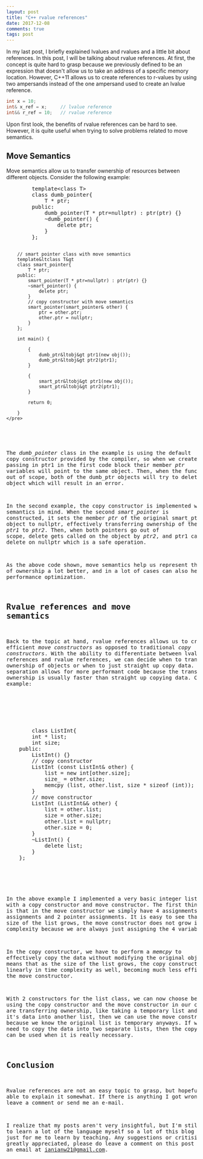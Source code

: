 ```yaml
---
layout: post
title: "C++ rvalue references"
date: 2017-12-08
comments: true
tags: post
---
```


In my last post, I briefly explained lvalues and rvalues and a little bit about references. In this post, I will be talking about rvalue references. At first, the concept is quite hard to grasp because we previously defined to be an expression that doesn't allow us to take an address of a specific memory location. However, C++11 allows us to create references to r-values by using two ampersands instead of the one ampersand used to create an lvalue reference.

```c++
int x = 10;
int& x_ref = x;     // lvalue reference
int&& r_ref = 10;   // rvalue reference
```

Upon first look, the benefits of rvalue references can be hard to see. However, it is quite useful when trying to solve problems related to move semantics.

## Move Semantics

Move semantics allow us to transfer ownership of resources between different objects. Consider the following example:

<script src="https://gist.github.com/ianw3214/eb7935848b230e6f075d801c5edef5ed.js"></script>
<noscript>
    <pre>
        template&ltclass T&gt
        class dumb_pointer{
            T * ptr;
        public:
            dumb_pointer(T * ptr=nullptr) : ptr(ptr) {}
            ~dumb_pointer() {
                delete ptr;
            }
        };

        // smart pointer class with move semantics
        template&ltclass T&gt
        class smart_pointer{
            T * ptr;
        public:
            smart_pointer(T * ptr=nullptr) : ptr(ptr) {}
            ~smart_pointer() {
                delete ptr;
            }
            // copy constructor with move semantics
            smart_pointer(smart_pointer& other) {
                ptr = other.ptr;
                other.ptr = nullptr;
            }
        };

        int main() {

            {
                dumb_ptr&ltobj&gt ptr1(new obj());
                dumb_ptr&ltobj&gt ptr2(ptr1);
            }

            {
                smart_ptr&ltobj&gt ptr1(new obj());
                smart_ptr&ltobj&gt ptr2(ptr1);
            }

            return 0;

        }
    </pre>
</noscript>

The *dumb_pointer* class in the example is using the default copy constructor provided by the compiler, so when we create ptr2 by passing in ptr1 in the first code block their member *ptr* variables will point to the same object. Then, when the function goes out of scope, both of the dumb_ptr objects will try to delete the same object which will result in an error.

In the second example, the copy constructor is implemented with move semantics in mind. When the second *smart_pointer* is constructed, it sets the member *ptr* of the original smart_ptr object to nullptr, effectively transferring ownership of the object from *ptr1* to *ptr2*. Then, when both pointers go out of scope, delete gets called on the object by *ptr2*, and ptr1 calls delete on nullptr which is a safe operation.

As the above code shown, move semantics help us represent the concept of ownership a lot better, and in a lot of cases can also help with performance optimization.

## Rvalue references and move semantics

Back to the topic at hand, rvalue references allows us to create more efficient *move constructors* as opposed to traditional *copy constructors*. With the ability to differentiate between lvalue references and rvalue references, we can decide when to transfer ownership of objects or when to just straight up copy data. The separation allows for more performant code because the transfer of ownership is usually faster than straight up copying data. Consider this example:

<script src="https://gist.github.com/ianw3214/4eef306dcfc8a9b29cc8977168b1987c.js"></script>
<noscript>
    <pre>
        class ListInt{
        int * list;
        int size;
    public:
        ListInt() {}
        // copy constructor
        ListInt (const ListInt& other) {
            list = new int[other.size];
            size_ = other.size;
            memcpy (list, other.list, size * sizeof (int));
        }
        // move constructor
        ListInt (ListInt&& other) {
            list = other.list;
            size = other.size;
            other.list = nullptr;
            other.size = 0;
        }
        ~ListInt() {
            delete list;
        }
    };
    </pre>
</noscript>

In the above example I implemented a very basic integer list class with a copy constructor and move constructor. The first thing to notice is that in the move constructor we simply have 4 assignments: 2 integer assignments and 2 pointer assignments. It is easy to see that as the size of the list grows, the move constructor does not grow in time complexity because we are always just assigning the 4 variables.

In the copy constructor, we have to perform a *memcpy* to effectively copy the data without modifying the original object. This means that as the size of the list grows, the copy constructor will grow linearly in time complexity as well, becoming much less efficient than the move constructor.

With 2 constructors for the list class, we can now choose between using the copy constructor and the move constructor in our code. If we are transferring ownership, like taking a temporary list and copying it's data into another list, then we can use the move constructor because we know the original list is temporary anyways. If we really need to copy the data into two separate lists, then the copy constructor can be used when it is really necessary.

## Conclusion

Rvalue references are not an easy topic to grasp, but hopefully I was able to explain it somewhat. If there is anything I got wrong please do leave a comment or send me an e-mail.

I realize that my posts aren't very insightful, but I'm still trying to learn a lot of the language myself so a lot of this blog is really just for me to learn by teaching. Any suggestions or critisicm is greatly appreciated, please do leave a comment on this post or send me an email at [ianianw21@gmail.com](mailto:ianianw21@gmail.com).
